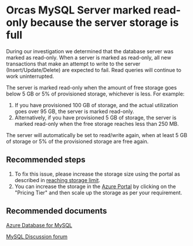 <properties
	pageTitle="Orcas MySQL Server marked Readonly"
	description="Orcas MySQL Server Not Writable As Server Storage Is Full"
	infoBubbleText="Found MySQL server readonly. See details on the right"
	service="microsoft.dbformysql"
	resource="dbformysql"
	authors="seanliang,pranabm"
	displayOrder="100"
	articleId="dbformysql-disk-full-error"
	diagnosticScenario="OrcasMySQLServerNotWritable"
	selfHelpType="rca"
	supportTopicIds="32568707"
	resourceTags="windows, linux"
	productPesIds="16221" 
	cloudEnvironments="public"
/>

# Orcas MySQL Server marked read-only because the server storage is full

<!--issueDescription-->
During our investigation we determined that the database server was marked as read-only. When a server is marked as read-only, all new transactions that make an attempt to write to the server (Insert/Update/Delete) are expected to fail. Read queries will continue to work uninterrupted.

The server is marked read-only when the amount of free storage goes below 5 GB or 5% of provisioned storage, whichever is less. For example:

1. If you have provisioned 100 GB of storage, and the actual utilization goes over 95 GB, the server is marked read-only.
2. Alternatively, if you have provisioned 5 GB of storage, the server is marked read-only when the free storage reaches less than 250 MB.

The server will automatically be set to read/write again, when at least 5 GB of storage or 5% of the provisioned storage are free again.
<!--/issueDescription-->

## **Recommended steps**

1. To fix this issue, please increase the storage size using the portal as described in [reaching storage limit](https://docs.microsoft.com/azure/mysql/concepts-pricing-tiers).
2. You can increase the storage in the [Azure Portal](https://portal.azure.com) by clicking on the "Pricing Tier" and then scale up the storage as per your requirement.

## **Recommended documents**

[Azure Database for MySQL](https://azure.microsoft.com/services/mysql//)

[MySQL Discussion forum](https://social.msdn.microsoft.com/Forums/home?forum=AzureDatabaseforMySQL)